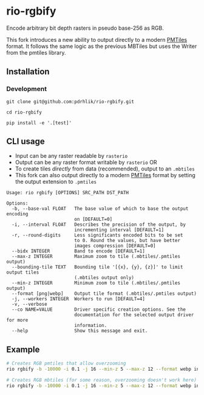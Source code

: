 # rio-rgbify
Encode arbitrary bit depth rasters in pseudo base-256 as RGB.

This fork introduces a new ability to output directly to a modern [PMTiles](https://github.com/protomaps/PMTiles) format. It follows the same logic as the previous MBTiles but uses the Writer from the pmtiles library.

## Installation

### Development
```
git clone git@github.com:pdrhlik/rio-rgbify.git

cd rio-rgbify

pip install -e '.[test]'
```

## CLI usage

- Input can be any raster readable by `rasterio`
- Output can be any raster format writable by `rasterio` OR
- To create tiles _directly_ from data (recommended), output to an `.mbtiles`
- This fork can also output directly to a modern [PMTiles](https://github.com/protomaps/PMTiles) format by setting the output extension to `.pmtiles`

```
Usage: rio rgbify [OPTIONS] SRC_PATH DST_PATH

Options:
  -b, --base-val FLOAT   The base value of which to base the output encoding
                         on [DEFAULT=0]
  -i, --interval FLOAT   Describes the precision of the output, by
                         incrementing interval [DEFAULT=1]
  -r, --round-digits     Less significants encoded bits to be set
                         to 0. Round the values, but have better
                         images compression [DEFAULT=0]
  --bidx INTEGER         Band to encode [DEFAULT=1]
  --max-z INTEGER        Maximum zoom to tile (.mbtiles/.pmtiles output)
  --bounding-tile TEXT   Bounding tile '[{x}, {y}, {z}]' to limit output tiles
                         (.mbtiles output only)
  --min-z INTEGER        Minimum zoom to tile (.mbtiles/.pmtiles output)
  --format [png|webp]    Output tile format (.mbtiles/.pmtiles output)
  -j, --workers INTEGER  Workers to run [DEFAULT=4]
  -v, --verbose
  --co NAME=VALUE        Driver specific creation options. See the
                         documentation for the selected output driver for more
                         information.
  --help                 Show this message and exit.
```

## Example

```bash
# Creates RGB pmtiles that allow overzooming
rio rgbify -b -10000 -i 0.1 -j 16 --min-z 5 --max-z 12 --format webp input.tif rgb.pmtiles

# Creates RGB mbtiles (for some reason, overzooming doesn't work here)
rio rgbify -b -10000 -i 0.1 -j 16 --min-z 5 --max-z 12 --format webp input.tif rgb.mbtiles
```
